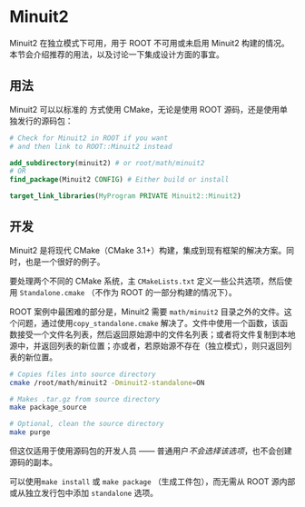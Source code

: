 # Minuit2

Minuit2 在独立模式下可用，用于 ROOT 不可用或未启用 Minuit2 构建的情况。本节会介绍推荐的用法，以及讨论一下集成设计方面的事宜。

## 用法

Minuit2 可以以标准的 方式使用 CMake，无论是使用 ROOT 源码，还是使用单独发行的源码包：

```cmake
# Check for Minuit2 in ROOT if you want
# and then link to ROOT::Minuit2 instead

add_subdirectory(minuit2) # or root/math/minuit2
# OR
find_package(Minuit2 CONFIG) # Either build or install

target_link_libraries(MyProgram PRIVATE Minuit2::Minuit2)
```


## 开发

Minuit2 是将现代 CMake（CMake 3.1+）构建，集成到现有框架的解决方案。同时，也是一个很好的例子。

要处理两个不同的 CMake 系统，主 `CMakeLists.txt` 定义一些公共选项，然后使用 `Standalone.cmake` （不作为 ROOT 的一部分构建的情况下）。

ROOT 案例中最困难的部分是，Minuit2 需要 `math/minuit2` 目录之外的文件。这个问题，通过使用`copy_standalone.cmake` 解决了。文件中使用一个函数，该函数接受一个文件名列表，然后返回原始源中的文件名列表；或者将文件复制到本地源中，并返回列表的新位置；亦或者，若原始源不存在（独立模式），则只返回列表的新位置。

```bash
# Copies files into source directory
cmake /root/math/minuit2 -Dminuit2-standalone=ON

# Makes .tar.gz from source directory
make package_source

# Optional, clean the source directory
make purge
```

但这仅适用于使用源码包的开发人员 —— 普通用户*不会选择该选项*，也不会创建源码的副本。

可以使用`make install` 或 `make package` （生成工件包），而无需从 ROOT 源内部或从独立发行包中添加 `standalone` 选项。

[Minuit2]: https://root.cern.ch
